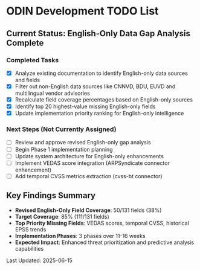 # ODIN Development TODO List

## Current Status: English-Only Data Gap Analysis Complete

### Completed Tasks
- [x] Analyze existing documentation to identify English-only data sources and fields
- [x] Filter out non-English data sources like CNNVD, BDU, EUVD and multilingual vendor advisories  
- [x] Recalculate field coverage percentages based on English-only sources
- [x] Identify top 20 highest-value missing English-only fields
- [x] Update implementation priority ranking for English-only intelligence

### Next Steps (Not Currently Assigned)
- [ ] Review and approve revised English-only gap analysis
- [ ] Begin Phase 1 implementation planning
- [ ] Update system architecture for English-only enhancements
- [ ] Implement VEDAS score integration (ARPSyndicate connector enhancement)
- [ ] Add temporal CVSS metrics extraction (cvss-bt connector)

## Key Findings Summary
- **Revised English-Only Field Coverage**: 50/131 fields (38%)
- **Target Coverage**: 85% (111/131 fields)  
- **Top Priority Missing Fields**: VEDAS scores, temporal CVSS, historical EPSS trends
- **Implementation Phases**: 3 phases over 11-16 weeks
- **Expected Impact**: Enhanced threat prioritization and predictive analysis capabilities

Last Updated: 2025-06-15